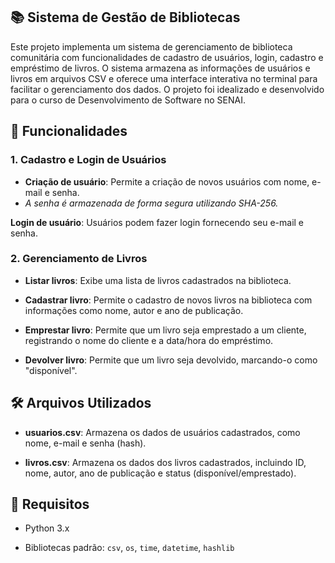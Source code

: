 ## 📚 Sistema de Gestão de Bibliotecas ##

Este projeto implementa um sistema de gerenciamento de biblioteca comunitária com funcionalidades de cadastro de usuários, login, cadastro e empréstimo de livros. O sistema armazena as informações de usuários e livros em arquivos CSV e oferece uma interface interativa no terminal para facilitar o gerenciamento dos dados. O projeto foi idealizado e desenvolvido para o curso de Desenvolvimento de Software no SENAI.

## 🚀 Funcionalidades ##

### 1. Cadastro e Login de Usuários

- **Criação de usuário**: Permite a criação de novos usuários com nome, e-mail e senha.<br>
- *A senha é armazenada de forma segura utilizando SHA-256.*

**Login de usuário**: Usuários podem fazer login fornecendo seu e-mail e senha.

### 2. Gerenciamento de Livros

- **Listar livros**: Exibe uma lista de livros cadastrados na biblioteca.

- **Cadastrar livro**: Permite o cadastro de novos livros na biblioteca com informações como nome, autor e ano de publicação.

- **Emprestar livro**: Permite que um livro seja emprestado a um cliente, registrando o nome do cliente e a data/hora do empréstimo.

- **Devolver livro**: Permite que um livro seja devolvido, marcando-o como "disponível".

## 🛠 Arquivos Utilizados

- **usuarios.csv**: Armazena os dados de usuários cadastrados, como nome, e-mail e senha (hash).

- **livros.csv**: Armazena os dados dos livros cadastrados, incluindo ID, nome, autor, ano de publicação e status (disponível/emprestado).

## 📌 Requisitos

- Python 3.x

- Bibliotecas padrão: `csv`, `os`, `time`, `datetime`, `hashlib`
